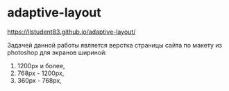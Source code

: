 # adaptive-layout
https://llstudent83.github.io/adaptive-layout/

Задачей данной работы является верстка страницы сайта по макету из photoshop для экранов шириной:
1. 1200px и более,
2. 768px - 1200px,
3. 360px - 768px,
